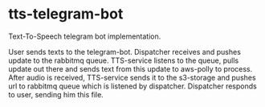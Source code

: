 # tts-telegram-bot
Text-To-Speech telegram bot implementation. 

User sends texts to the telegram-bot.
Dispatcher receives and pushes update to the rabbitmq queue.
TTS-service listens to the queue, pulls update out there
and sends text from this update to aws-polly to process.
After audio is received, TTS-service sends it to the s3-storage
and pushes url to rabbitmq queue which is listened by dispatcher.
Dispatcher responds to user, sending him this file.
